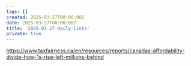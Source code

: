```yaml
---
tags: []
created: 2025-03-27T00:00:00Z
date: 2025-03-27T00:00:00Z
title: '2025-03-27-daily-links'
private: true
---
```


https://www.taxfairness.ca/en/resources/reports/canadas-affordability-divide-how-1s-rise-left-millions-behind